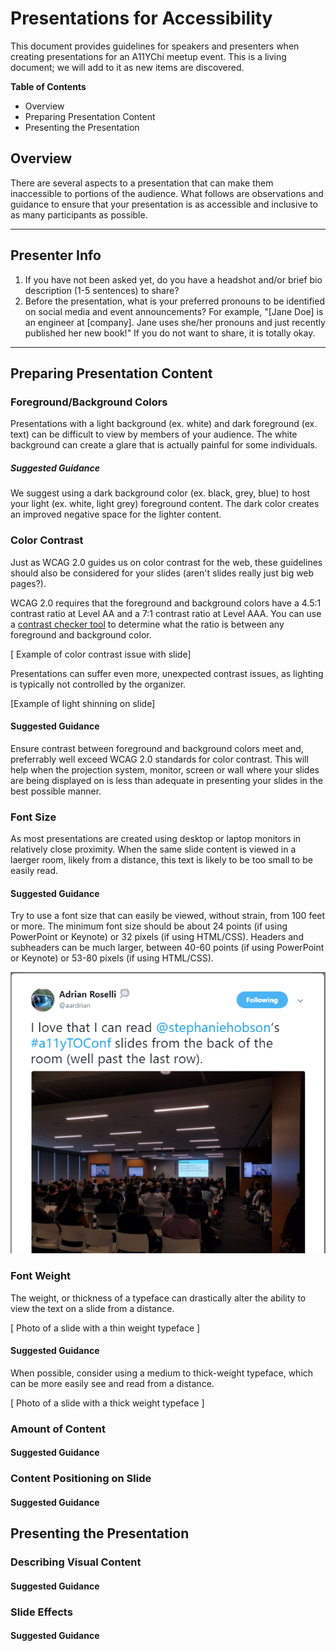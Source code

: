 # Presentations for Accessibility

This document provides guidelines for speakers and presenters when creating presentations for an A11YChi meetup event. This is a living document; we will add to it as new items are discovered.

**Table of Contents**
* Overview
* Preparing Presentation Content
* Presenting the Presentation

## Overview
There are several aspects to a presentation that can make them inaccessible to portions of the audience. What follows are observations and guidance to ensure that your presentation is as accessible and inclusive to as many participants as possible.

- - - - -

## Presenter Info
1. If you have not been asked yet, do you have a headshot and/or brief bio description (1-5 sentences) to share?
2. Before the presentation, what is your preferred pronouns to be identified on social media and event announcements? For example, "[Jane Doe] is an engineer at [company]. Jane uses she/her pronouns and just recently published her new book!" If you do not want to share, it is totally okay.

- - - - -


## Preparing Presentation Content
### Foreground/Background Colors
Presentations with a light background (ex. white) and dark foreground (ex. text) can be difficult to view by members of your audience. The white background can create a glare that is actually painful for some individuals.
##### Suggested Guidance
We suggest using a dark background color (ex. black, grey, blue) to host your light (ex. white, light grey) foreground content. The dark color creates an improved negative space for the lighter content.

### Color Contrast
Just as WCAG 2.0 guides us on color contrast for the web, these guidelines should also be considered for your slides (aren't slides really just big web pages?). 

WCAG 2.0 requires that the foreground and background colors have a 4.5:1 contrast ratio at Level AA and a 7:1 contrast ratio at Level AAA. You can use a [contrast checker tool](https://developer.paciellogroup.com/resources/contrastanalyser/) to determine what the ratio is between any foreground and background color.

[ Example of color contrast issue with slide]

Presentations can suffer even more, unexpected contrast issues, as lighting is typically not controlled by the organizer. 

[Example of light shinning on slide] 

#### Suggested Guidance

Ensure contrast between foreground and background colors meet and, preferrably well exceed WCAG 2.0 standards for color contrast. This will help when the projection system, monitor, screen or wall where your slides are being displayed on is less than adequate in presenting your slides in the best possible manner.

### Font Size
As most presentations are created using desktop or laptop monitors in relatively close proximity. When the same slide content is viewed in a laerger room, likely from a distance, this text is likely to be too small to be easily read.

#### Suggested Guidance

Try to use a font size that can easily be viewed, without strain, from 100 feet or more. The minimum font size should be about 24 points (if using PowerPoint or Keynote) or 32 pixels (if using HTML/CSS). Headers and subheaders can be much larger, between 40-60 points (if using PowerPoint or Keynote) or 53-80 pixels (if using HTML/CSS).

![alt text](/img/a11ypres-font-size.PNG "Photo from a11ytoconf from Adrian Roselli on Twitter which says I love that I can read @stephaniehobson’s #a11yTOConf slides from the back of the room (well past the last row).")

### Font Weight

The weight, or thickness of a typeface can drastically alter the ability to view the text on a slide from a distance.

[ Photo of a slide with a thin weight typeface ]

#### Suggested Guidance

When possible, consider using a medium to thick-weight typeface, which can be more easily see and read from a distance.

[ Photo of a slide with a thick weight typeface ]

### Amount of Content

#### Suggested Guidance

### Content Positioning on Slide

#### Suggested Guidance

## Presenting the Presentation
### Describing Visual Content

#### Suggested Guidance

### Slide Effects

#### Suggested Guidance


